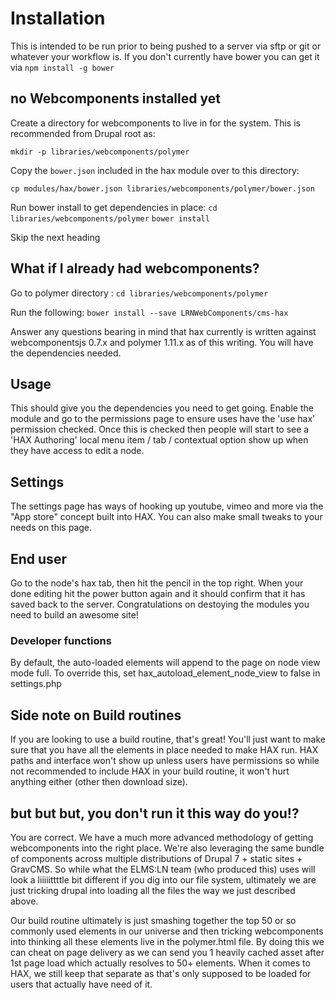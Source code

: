 # Installation
This is intended to be run prior to being pushed to a server via sftp or git or
whatever your workflow is. If you don't currently have bower you can get it via
`npm install -g bower`

## no Webcomponents installed yet
Create a directory for webcomponents to live in for the system. This is
 recommended from Drupal root as:

`mkdir -p libraries/webcomponents/polymer`

Copy the `bower.json` included in the hax module over to this directory:

`cp modules/hax/bower.json libraries/webcomponents/polymer/bower.json`

Run bower install to get dependencies in place:
`cd libraries/webcomponents/polymer`
`bower install`

Skip the next heading

## What if I already had webcomponents?
Go to polymer directory :
`cd libraries/webcomponents/polymer`

Run the following:
`bower install --save LRNWebComponents/cms-hax`

Answer any questions bearing in mind that hax currently is written against
webcomponentsjs 0.7.x and polymer 1.11.x as of this writing. You will have the
dependencies needed.

## Usage
This should give you the dependencies you need to get going. Enable the module
and go to the permissions page to ensure uses have the 'use hax' permission
checked. Once this is checked then people will start to see a 'HAX Authoring'
local menu item / tab / contextual option show up when they have access to edit
a node.

## Settings

The settings page has ways of hooking up youtube, vimeo and more via the "App
store" concept built into HAX. You can also make small tweaks to your needs on
this page.

## End user

Go to the node's hax tab, then hit the pencil in the top right. When your done
editing hit the power button again and it should confirm that it has saved back
to the server. Congratulations on destoying the modules you need to build an
awesome site!

### Developer functions
By default, the auto-loaded elements will append to the page on node view mode
full. To override this, set hax_autoload_element_node_view to false in
settings.php

## Side note on Build routines
If you are looking to use a build routine, that's great! You'll just want to
make sure that you have all the elements in place needed to make HAX run. HAX
paths and interface won't show up unless users have permissions so while not
recommended to include HAX in your build routine, it won't hurt anything either
(other then download size).

## but but but, you don't run it this way do you!?
You are correct. We have a much more advanced methodology of getting
webcomponents into the right place. We're also leveraging the same bundle of
components across multiple distributions of Drupal 7 + static sites + GravCMS.
So while what the ELMS:LN team (who produced this) uses will look a liiiiittttle
bit different if you dig into our file system, ultimately we are just tricking
drupal into loading all the files the way we just described above.

Our build routine ultimately is just smashing together the top 50 or so commonly
used elements in our universe and then tricking webcomponents into thinking all
these elements live in the polymer.html file. By doing this we can cheat on page
delivery as we can send you 1 heavily cached asset after 1st page load which
actually resolves to 50+ elements. When it comes to HAX, we still keep that
separate as that's only supposed to be loaded for users that actually have need
of it.